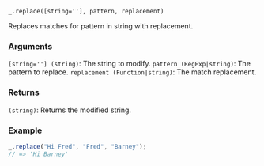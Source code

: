 ```
_.replace([string=''], pattern, replacement)
```

Replaces matches for pattern in string with replacement.

### Arguments

`[string=''] (string)`: The string to modify.
`pattern (RegExp|string)`: The pattern to replace.
`replacement (Function|string)`: The match replacement.

### Returns

`(string)`: Returns the modified string.

### Example

```javascript
_.replace("Hi Fred", "Fred", "Barney");
// => 'Hi Barney'
```
